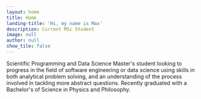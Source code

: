 ```yaml
---
layout: home
title: Home
landing-title: 'Hi, my name is Max'
description: Current MSc Student
image: null
author: null
show_tile: false
---
```


Scientific Programming and Data Science Master's student looking to progress in the field of software engineering or data science using skills in both analytical problem solving, and an understanding of the process involved in tackling more abstract questions. Recently graduated with a Bachelor's of Science in Physics and Philosophy.
